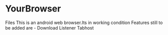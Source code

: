 # YourBrowser
Files
This is an android web browser.Its in working condition
Features still to be added are -
Download Listener
Tabhost
